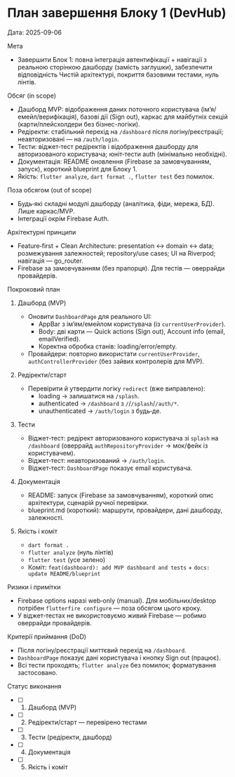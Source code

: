 # План завершення Блоку 1 (DevHub)

Дата: 2025-09-06

Мета
- Завершити Блок 1: повна інтеграція автентифікації + навігації з реальною сторінкою дашборду (замість заглушки), забезпечити відповідність Чистій архітектурі, покриття базовими тестами, нуль лінтів.

Обсяг (in scope)
- Дашборд MVP: відображення даних поточного користувача (ім’я/емейл/верифікація), базові дії (Sign out), каркас для майбутніх секцій (карти/плейсхолдери без бізнес-логіки).
- Редіректи: стабільний перехід на `/dashboard` після логіну/реєстрації; неавторизовані — на `/auth/login`.
- Тести: віджет‑тест редіректів і відображення дашборду для авторизованого користувача; юніт‑тести auth (мінімально необхідні).
- Документація: README оновлення (Firebase за замовчуванням, запуск), короткий blueprint для Блоку 1.
- Якість: `flutter analyze`, `dart format .`, `flutter test` без помилок.

Поза обсягом (out of scope)
- Будь‑які складні модулі дашборду (аналітика, фіди, мережа, БД). Лише каркас/MVP.
- Інтеграції окрім Firebase Auth.

Архітектурні принципи
- Feature‑first + Clean Architecture: presentation ↔ domain ↔ data; розмежування залежностей; repository/use cases; UI на Riverpod; навігація — go_router.
- Firebase за замовчуванням (без прапорця). Для тестів — оверрайди провайдерів.

Покроковий план
1) Дашборд (MVP)
   - Оновити `DashboardPage` для реального UI:
     - AppBar з ім’ям/емейлом користувача (із `currentUserProvider`).
     - Body: дві карти — Quick actions (Sign out), Account info (email, emailVerified).
     - Коректна обробка станів: loading/error/empty.
   - Провайдери: повторно використати `currentUserProvider`, `authControllerProvider` (без зайвих контролерів для MVP).

2) Редіректи/старт
   - Перевірити й утвердити логіку `redirect` (вже виправлено):
     - loading → залишатися на `/splash`.
     - authenticated → `/dashboard` з `/`/`/splash`/`/auth/*`.
     - unauthenticated → `/auth/login` з будь‑де.

3) Тести
   - Віджет‑тест: редірект авторизованого користувача зі `splash` на `/dashboard` (оверрайд `authRepositoryProvider` → мок/фейк із користувачем).
   - Віджет‑тест: неавторизований → `/auth/login`.
   - Віджет‑тест: `DashboardPage` показує email користувача.

4) Документація
   - README: запуск (Firebase за замовчуванням), короткий опис архітектури, сценарій ручної перевірки.
   - blueprint.md (короткий): маршрути, провайдери, дані дашборду, залежності.

5) Якість і коміт
   - `dart format .`
   - `flutter analyze` (нуль лінтів)
   - `flutter test` (усе зелено)
   - Коміт: `feat(dashboard): add MVP dashboard and tests` + `docs: update README/blueprint`

Ризики і примітки
- Firebase options наразі web‑only (manual). Для мобільних/desktop потрібен `flutterfire configure` — поза обсягом цього кроку.
- У віджет‑тестах не використовуємо живий Firebase — робимо оверрайди провайдерів.

Критерії приймання (DoD)
- Після логіну/реєстрації миттєвий перехід на `/dashboard`.
- `DashboardPage` показує дані користувача і кнопку Sign out (працює).
- Всі тести проходять; `flutter analyze` без помилок; форматування застосовано.

Статус виконання
- [ ] 1) Дашборд (MVP)
- [ ] 2) Редіректи/старт — перевірено тестами
- [ ] 3) Тести (редіректи, дашборд)
- [ ] 4) Документація
- [ ] 5) Якість і коміт

